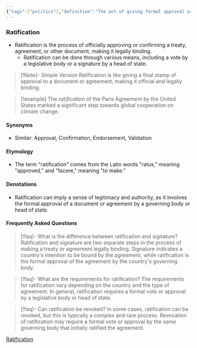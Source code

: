 ```yaml
---
{"tags":["politics"],"definition":"The act of giving formal approval or confirmation to a treaty, agreement, or other document.","publish":true,"PassFrontmatter":true}
---
```


### Ratification
- Ratification is the process of officially approving or confirming a treaty, agreement, or other document, making it legally binding.
  - Ratification can be done through various means, including a vote by a legislative body or a signature by a head of state.

> [!Note]- Simple Version
> Ratification is like giving a final stamp of approval to a document or agreement, making it official and legally binding.

> [!example]
> The *ratification* of the Paris Agreement by the United States marked a significant step towards global cooperation on climate change.

#### **Synonyms**
- Similar: Approval, Confirmation, Endorsement, Validation

#### **Etymology**
- The term "ratification" comes from the Latin words "ratus," meaning "approved," and "facere," meaning "to make."

#### **Denotations**
- Ratification can imply a sense of legitimacy and authority, as it involves the formal approval of a document or agreement by a governing body or head of state.

#### Frequently Asked Questions

> [!faq]- What is the difference between ratification and signature?
> Ratification and signature are two separate steps in the process of making a treaty or agreement legally binding. Signature indicates a country's intention to be bound by the agreement, while ratification is the formal approval of the agreement by the country's governing body.

> [!faq]- What are the requirements for ratification?
> The requirements for ratification vary depending on the country and the type of agreement. In general, ratification requires a formal vote or approval by a legislative body or head of state.

> [!faq]- Can ratification be revoked?
> In some cases, ratification can be revoked, but this is typically a complex and rare process. Revocation of ratification may require a formal vote or approval by the same governing body that initially ratified the agreement.

[Ratification](https://en.wikipedia.org/wiki/Ratification)
